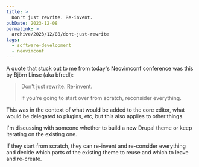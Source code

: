 ```yaml
---
title: >
  Don't just rewrite. Re-invent.
pubDate: 2023-12-08
permalink: >
  archive/2023/12/08/dont-just-rewrite
tags:
  - software-development
  - neovimconf
---
```


A quote that stuck out to me from today's Neovimconf conference was this by Björn Linse (aka bfredl):

> Don't just rewrite. Re-invent.
>
> If you're going to start over from scratch, reconsider everything.

This was in the context of what would be added to the core editor, what would be delegated to plugins, etc, but this also applies to other things.

I'm discussing with someone whether to build a new Drupal theme or keep iterating on the existing one.

If they start from scratch, they can re-invent and re-consider everything and decide which parts of the existing theme to reuse and which to leave and re-create.

